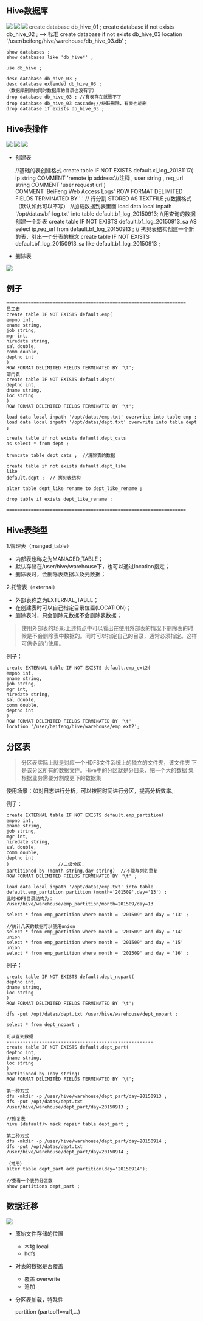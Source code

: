 ## Hive数据库
![](https://i.imgur.com/PAIqzIA.png)
![](https://i.imgur.com/0idzmZp.png)
![](https://i.imgur.com/xCLIzhd.png)
	create database db_hive_01 ;
	create database if not exists db_hive_02 ;  -->   标准
	create database if not exists db_hive_03 location '/user/beifeng/hive/warehouse/db_hive_03.db' ;
	
	show databases ;
	show databases like 'db_hive*' ;
	
	use db_hive ;
	
	desc database db_hive_03 ;
	desc database extended db_hive_03 ;
	（数据库删除的同时数据库的目录也没有了）
	drop database db_hive_03 ; //有表存在就删不了
	drop database db_hive_03 cascade;//级联删除，有表也能删
	drop database if exists db_hive_03 ;
## Hive表操作

![](https://i.imgur.com/nNryGvg.png)
![](https://i.imgur.com/4rTu7ax.png)
![](https://i.imgur.com/Dho3XkM.png)
* 创建表 

    //基础的表创建格式
	create table IF NOT EXISTS default.xl_log_20181117(
	ip string COMMENT 'remote ip address'//注释 , 
	user string ,
	req_url string COMMENT 'user request url')  
	COMMENT 'BeiFeng Web Access Logs'
	ROW FORMAT DELIMITED FIELDS TERMINATED BY ' ' // 行分割
	STORED AS TEXTFILE ;//数据格式（默认如此可以不写）
    //加载数据到表里面
	load data local inpath '/opt/datas/bf-log.txt' into table default.bf_log_20150913;
	//用查询的数据创建一个新表
	create table IF NOT EXISTS default.bf_log_20150913_sa
	AS select ip,req_url from default.bf_log_20150913 ;
	// 拷贝表结构创建一个新的表，引出一个分表的概念
	create table IF NOT EXISTS default.bf_log_20150913_sa
	like default.bf_log_20150913 ;



* 删除表

![](https://i.imgur.com/z90JnZX.png)

## 例子

	==================================================================
	员工表
	create table IF NOT EXISTS default.emp(
	empno int,
	ename string,
	job string,
	mgr int,
	hiredate string,
	sal double,
	comm double,
	deptno int
	)
	ROW FORMAT DELIMITED FIELDS TERMINATED BY '\t';
	部门表
	create table IF NOT EXISTS default.dept(
	deptno int,
	dname string,
	loc string
	)
	ROW FORMAT DELIMITED FIELDS TERMINATED BY '\t';
	
	load data local inpath '/opt/datas/emp.txt' overwrite into table emp ;
	load data local inpath '/opt/datas/dept.txt' overwrite into table dept ;
	
	create table if not exists default.dept_cats
	as select * from dept ;
	
	truncate table dept_cats ;  //清除表的数据
	
	create table if not exists default.dept_like
	like
	default.dept ;  // 拷贝表结构
	
	alter table dept_like rename to dept_like_rename ;
	
	drop table if exists dept_like_rename ;
	
	==================================================================
## Hive表类型

1.管理表（manged_table）

* 内部表也称之为MANAGED_TABLE；
* 默认存储在/user/hive/warehouse下，也可以通过location指定；
* 删除表时，会删除表数据以及元数据；


2.托管表（external） 

* 外部表称之为EXTERNAL_TABLE；
* 在创建表时可以自己指定目录位置(LOCATION)；
* 删除表时，只会删除元数据不会删除表数据；

>使用外部表的场景:上述特点中可以看出在使用外部表的情况下删除表的时候是不会删除表中数据的。同时可以指定自己的目录，通常必须指定。这样可供多部门使用。

例子：

	create EXTERNAL table IF NOT EXISTS default.emp_ext2(
	empno int,
	ename string,
	job string,
	mgr int,
	hiredate string,
	sal double,
	comm double,
	deptno int
	)
	ROW FORMAT DELIMITED FIELDS TERMINATED BY '\t'
	location '/user/beifeng/hive/warehouse/emp_ext2';

## 分区表


>分区表实际上就是对应一个HDFS文件系统上的独立的文件夹，该文件夹
下是该分区所有的数据文件。Hive中的分区就是分目录，把一个大的数据
集根据业务需要分割成更下的数据集

使用场景：如对日志进行分析，可以按照时间进行分区，提高分析效率。

例子：

	create EXTERNAL table IF NOT EXISTS default.emp_partition(
	empno int,
	ename string,
	job string,
	mgr int,
	hiredate string,
	sal double,
	comm double,
	deptno int
	)                  //二级分区.
	partitioned by (month string,day string)  //不能与列名重复
	ROW FORMAT DELIMITED FIELDS TERMINATED BY '\t' ;

	load data local inpath '/opt/datas/emp.txt' into table default.emp_partition partition (month='201509',day='13') ;
	此时HDFS目录结构为：
	/user/hive/warehouse/emp_partition/month=201509/day=13

	select * from emp_partition where month = '201509' and day = '13' ;
	
	//统计几天的数据可以使用union
	select * from emp_partition where month = '201509' and day = '14' union
	select * from emp_partition where month = '201509' and day = '15' union
	select * from emp_partition where month = '201509' and day = '16' ;
		
例子：

	create table IF NOT EXISTS default.dept_nopart(
	deptno int,
	dname string,
	loc string
	)
	ROW FORMAT DELIMITED FIELDS TERMINATED BY '\t';
	
	dfs -put /opt/datas/dept.txt /user/hive/warehouse/dept_nopart ;
	
	select * from dept_nopart ;
	
	可以查到数据
	------------------------------------------------------
	create table IF NOT EXISTS default.dept_part(
	deptno int,
	dname string,
	loc string
	)
	partitioned by (day string)
	ROW FORMAT DELIMITED FIELDS TERMINATED BY '\t';

	第一种方式
	dfs -mkdir -p /user/hive/warehouse/dept_part/day=20150913 ;
	dfs -put /opt/datas/dept.txt /user/hive/warehouse/dept_part/day=20150913 ;
	
	//修复表
	hive (default)> msck repair table dept_part ;
	
	第二种方式
	dfs -mkdir -p /user/hive/warehouse/dept_part/day=20150914 ;
	dfs -put /opt/datas/dept.txt /user/hive/warehouse/dept_part/day=20150914 ;

	（常用）
	alter table dept_part add partition(day='20150914');
	
	//查看一个表的分区数
	show partitions dept_part ;

## 数据迁移

![](https://i.imgur.com/nufQor3.png)

* 原始文件存储的位置
	* 本地 local
	* hdfs
* 对表的数据是否覆盖
	* 覆盖 overwrite
	* 追加
* 分区表加载，特殊性 

	partition (partcol1=val1,...)


